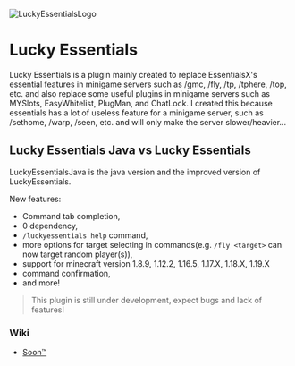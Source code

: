 ![LuckyEssentialsLogo](https://i.ibb.co/7Qb9JKh/Lucky-Ess-Logo.png)

# Lucky Essentials

Lucky Essentials is a plugin mainly created to replace EssentialsX's essential features in minigame servers such as /gmc, /fly, /tp, /tphere, /top, etc. and also replace some useful plugins in minigame servers such as MYSlots, EasyWhitelist, PlugMan, and ChatLock. I created this because essentials has a lot of useless feature for a minigame server, such as /sethome, /warp, /seen, etc. and will only make the server slower/heavier...

## Lucky Essentials Java vs Lucky Essentials
LuckyEssentialsJava is the java version and the improved version of LuckyEssentials.

New features:
- Command tab completion,
- 0 dependency,
- `/luckyessentials help` command,
- more options for target selecting in commands(e.g. `/fly <target>` can now target random player(s)),
- support for minecraft version 1.8.9, 1.12.2, 1.16.5, 1.17.X, 1.18.X, 1.19.X
- command confirmation,
- and more!

> This plugin is still under development, expect bugs and lack of features!

### Wiki
- [Soon™](https://www.youtube.com/watch?v=dQw4w9WgXcQ)

